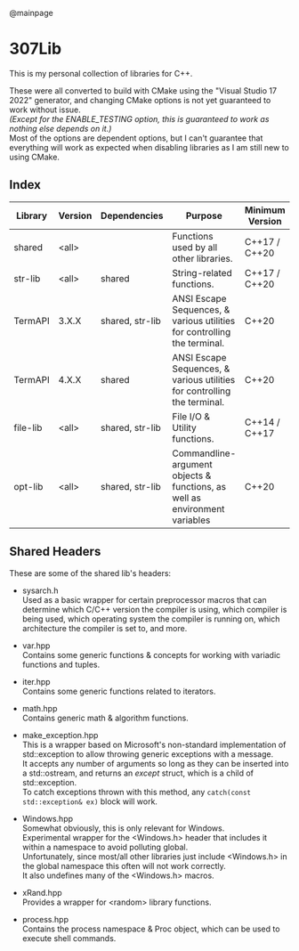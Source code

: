 @mainpage

# 307Lib
This is my personal collection of libraries for C++.  

These were all converted to build with CMake using the "Visual Studio 17 2022" generator, and changing CMake options is not yet guaranteed to work without issue.  
_(Except for the ENABLE_TESTING option, this is guaranteed to work as nothing else depends on it.)_    
Most of the options are dependent options, but I can't guarantee that everything will work as expected when disabling libraries as I am still new to using CMake.  

## Index
| Library | Version | Dependencies    | Purpose                                                                    | Minimum Version |
| ------- | ------- | --------------- | -------------------------------------------------------------------------- | --------------- |
| shared  | \<all\> |                 | Functions used by all other libraries.                                     | C++17 / C++20   |
| str-lib | \<all\> | shared          | String-related functions.                                                  | C++17 / C++20   |
| TermAPI | 3.X.X   | shared, str-lib | ANSI Escape Sequences, & various utilities for controlling the terminal.   | C++20           |
| TermAPI | 4.X.X   | shared		  | ANSI Escape Sequences, & various utilities for controlling the terminal.   | C++20           |
| file-lib| \<all\> | shared, str-lib | File I/O & Utility functions.                                              | C++14 / C++17   |
| opt-lib | \<all\> | shared, str-lib | Commandline-argument objects & functions, as well as environment variables | C++20           |


## Shared Headers
These are some of the shared lib's headers:

- sysarch.h  
	Used as a basic wrapper for certain preprocessor macros that can determine which C/C++ version the compiler is using, which compiler is being used, which operating system the compiler is running on, which architecture the compiler is set to, and more.  

- var.hpp  
	Contains some generic functions & concepts for working with variadic functions and tuples.  
	
- iter.hpp  
	Contains some generic functions related to iterators.
	
- math.hpp  
	Contains generic math & algorithm functions.
	
- make_exception.hpp  
	This is a wrapper based on Microsoft's non-standard implementation of std::exception to allow throwing generic exceptions with a message.  
	It accepts any number of arguments so long as they can be inserted into a std::ostream, and returns an _except_ struct, which is a child of std::exception.  
	To catch exceptions thrown with this method, any `catch(const std::exception& ex)` block will work.  

- Windows.hpp  
	Somewhat obviously, this is only relevant for Windows.  
	Experimental wrapper for the \<Windows.h\> header that includes it within a namespace to avoid polluting global.  
	Unfortunately, since most/all other libraries just include \<Windows.h\> in the global namespace this often will not work correctly.  
	It also undefines many of the \<Windows.h\> macros.

- xRand.hpp  
	Provides a wrapper for \<random\> library functions.

- process.hpp  
	Contains the process namespace & Proc object, which can be used to execute shell commands.
